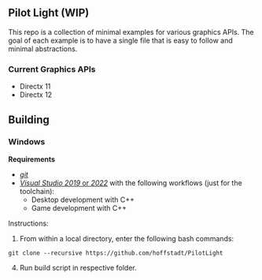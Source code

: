 ## Pilot Light (WIP)

This repo is a collection of minimal examples for various graphics APIs. The goal of each example is to have a single file that is easy to follow and minimal abstractions.

### Current Graphics APIs
* Directx 11
* Directx 12

## Building
### Windows
**Requirements**
- [_git_](https://git-scm.com/)
- [_Visual Studio 2019_ or _2022_](https://visualstudio.microsoft.com/vs/) with the following workflows (just for the toolchain):
  * Desktop development with C++
  * Game development with C++

Instructions:
1. From within a local directory, enter the following bash commands:
```
git clone --recursive https://github.com/hoffstadt/PilotLight
```
4. Run build script in respective folder.
